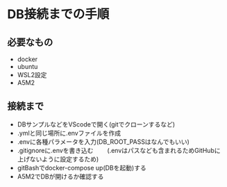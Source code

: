 # DB接続までの手順
## 必要なもの
- docker
- ubuntu
- WSL2設定
- A5M2
## 接続まで
- DBサンプルなどをVScodeで開く(gitでクローンするなど)
- .ymlと同じ場所に.envファイルを作成
- .envに各種パラメータを入力(DB_ROOT_PASSはなんでもいい)
- .gitignoreに.envを書き込む　　
    (.envはパスなども含まれるためGitHubに上げないように設定するため)  
- gitBashでdocker-compose up(DBを起動)する
- A5M2でDBが開けるか確認する